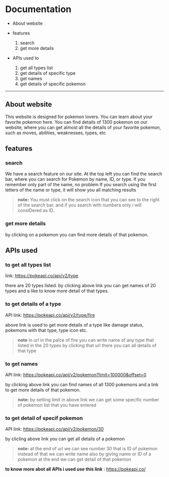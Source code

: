 # Documentation

- About website

- features

  1. search
  2. get more details

- APIs used to
  1.  get all types list
  2.  get details of specific type
  3.  get names
  4.  get details of specific pokemon

---

## About website

This website is designed for pokemon lovers. You can learn about your favorite pokemon here. You can find details of 1300 pokemon on our website, where you can get almost all the details of your favorite pokemon, such as moves, abilities, weaknesses, types, etc

## features

### search

We have a search feature on our site. At the top left you can find the search bar, where you can search for Pokemon by name, ID, or type. If you remember only part of the name, no problem If you search using the first letters of the name or type, it will show you all matching results

> **note:** You must click on the search icon that you can see to the right of the search bar. and if you search with numbers only i will consIDered as ID.

### get more details

by clicking on a pokemon you can find more details of that pokemon.

## APIs used

### to get all types list

link: <https://pokeapi.co/api/v2/type>

there are 20 types listed. by clicking above link you can get names of 20 types and a like to know more detail of that types.

### to get details of a type

API link: <https://pokeapi.co/api/v2/type/fire>

above link is used to get more details of a type like damage status, pokemons with that type, type icon etc.

> **note** in url in the palce of fire you can write name of any type that listed in the 20 types by clicking that url there you can all details of that type

### to get names

API link: <https://pokeapi.co/api/v2/pokemon?limit=100000&offset=0>

by clicking above link you can find names of all 1300 pokemons and a link to get more details of that pokemon.

> **note:** by setting limit in above link we can get some specific number of pokemon list that you have entered

### to get detail of specif pokemon

API link: <https://pokeapi.co/api/v2/pokemon/30>

by clicling above link you can get all details of a pokemon

> **note:** at the end of url we can see number 30 that is ID of pokemon instead of that we can write name also by giving name or ID of a pokemon at the end we can get detail of that pokemon

**to know more abot all APIs i used use this link** : <https://pokeapi.co/>
